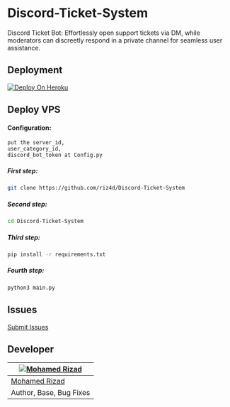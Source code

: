 # Discord-Ticket-System
Discord Ticket Bot: Effortlessly open support tickets via DM, while moderators can discreetly respond in a private channel for seamless user assistance.

## Deployment

[![Deploy On Heroku](https://img.shields.io/badge/heroku-%23430098.svg?style=for-the-badge&logo=heroku&logoColor=white)](https://heroku.com/deploy?template=https://github.com/riz4d/Discord-Ticket-System/)

## Deploy VPS

#### Configuration:

```
put the server_id,
user_category_id,
discord_bot_token at Config.py

```


##### First step:

```sh
git clone https://github.com/riz4d/Discord-Ticket-System
```

##### Second step:

```sh
cd Discord-Ticket-System
```

##### Third step:

```sh
pip install -r requirements.txt
```

##### Fourth step:

```sh
python3 main.py
```

## Issues 

[Submit Issues](https://github.com/riz4d/Discord-Ticket-System/issues)


## Developer

[![Mohamed Rizad](https://github.com/riz4d.png?size=100)](https://github.com/riz4d) |
----|
[Mohamed Rizad](https://t.me/riz4d) |
Author, Base, Bug Fixes  |
